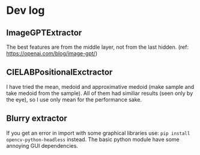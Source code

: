 # Dev log

## ImageGPTExtractor

The best features are from the middle layer, not from the last hidden. (ref: https://openai.com/blog/image-gpt/)

## CIELABPositionalExctractor

I have tried the mean, medoid and approximative medoid (make sample and take medoid from the sample).
All of them had similiar results (seen only by the eye), so I use only mean for the performance sake.

## Blurry extractor

If you get an error in import with some graphical libraries use: `pip install opencv-python-headless` instead.
The basic python module have some annoying GUI dependencies.

